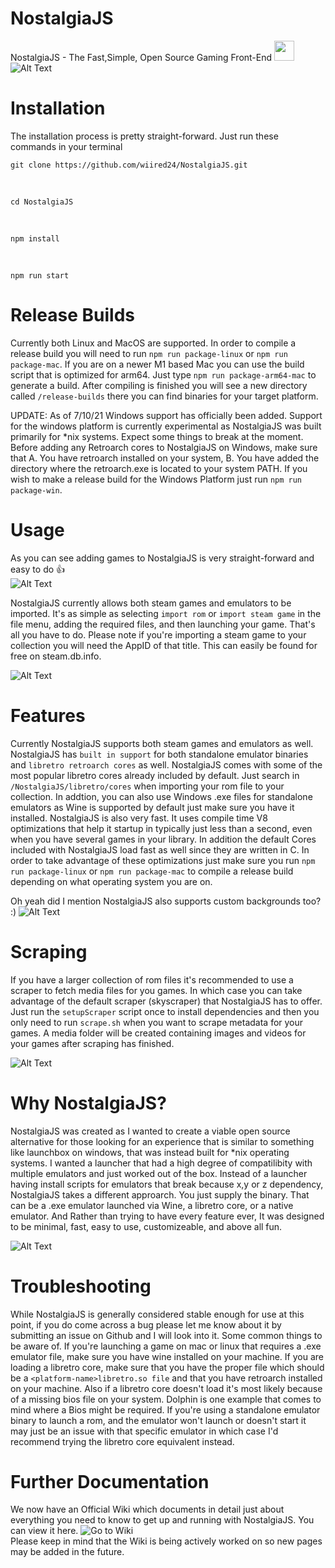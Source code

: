 # NostalgiaJS

NostalgiaJS - The Fast,Simple, Open Source Gaming Front-End
<img width="32" height="32" src="https://i.imgur.com/UQz3tN9.png">
<br>
![Alt Text](https://i.imgur.com/fDSwEKA.png)

# Installation

The installation process is pretty straight-forward. Just run these commands in your terminal

<pre><code class="hljs language-shell">git clone https://github.com/wiired24/NostalgiaJS.git
</code></pre>
<br>
<pre><code class="hljs language-shell">cd NostalgiaJS
</code></pre>
<br>
<pre><code class="hljs language-shell">npm install
</code></pre>
<br>
<pre><code class="hljs language-shell">npm run start
</code></pre>

# Release Builds

Currently both Linux and MacOS are supported. In order to compile a release build you will need to run `npm run package-linux` or `npm run package-mac`. If you are on a newer M1 based Mac you can use the build script that is optimized for arm64. Just type `npm run package-arm64-mac` to generate a build. After compiling is finished you will see a new directory called `/release-builds` there you can find binaries for your target platform.

UPDATE: As of 7/10/21 Windows support has officially been added. Support for the windows platform is currently experimental as NostalgiaJS was built primarily for *nix systems. Expect some things to break at the moment. Before adding any Retroarch cores to NostalgiaJS on Windows, make sure that A. You have retroarch installed on your system, B. You have added the directory where the retroarch.exe is located to your system PATH. If you wish to make a release build for the Windows Platform just run `npm run package-win`. 

# Usage

As you can see adding games to NostalgiaJS is very straight-forward and easy to do 👍
<br>
![Alt Text](https://media4.giphy.com/media/a97J5R43YfWS0jGnqO/giphy.gif)

NostalgiaJS currently allows both steam games and emulators to be imported. It's as simple as selecting `import rom` or `import steam game` in the file menu, adding the required files, and then launching your game. That's all you have to do. Please note if you're importing a steam game to your collection you will need the AppID of that title. This can easily be found for free on steam.db.info.

![Alt Text](https://media3.giphy.com/media/hyJJeraLb0M0SvWffJ/giphy.gif)

# Features

Currently NostalgiaJS supports both steam games and emulators as well. NostalgiaJS has `built in support` for both standalone emulator binaries and `libretro retroarch cores` as well. NostalgiaJS comes with some of the most popular libretro cores already included by default. Just search in `/NostalgiaJS/libretro/cores` when importing your rom file to your collection. In addtion, you can also use Windows .exe files for standalone emulators as Wine is supported by default just make sure you have it installed. NostalgiaJS is also very fast. It uses compile time V8 optimizations that help it startup in typically just less than a second, even when you have several games in your library. In addition the default Cores included with NostalgiaJS load fast as well since they are written in C. In order to take advantage of these optimizations just make sure you run `npm run package-linux` or `npm run package-mac` to compile a release build depending on what operating system you are on.

Oh yeah did I mention NostalgiaJS also supports custom backgrounds too? :)
![Alt Text](https://i.imgur.com/zcC8UMf.png)

# Scraping

If you have a larger collection of rom files it's recommended to use a scraper to fetch media files for you games. In which case you can take advantage of the default scraper (skyscraper) that NostalgiaJS has to offer. Just run the `setupScraper` script once to install dependencies and then you only need to run `scrape.sh` when you want to scrape metadata for your games. A media folder will be created containing images and videos for your games after scraping has finished.

![Alt Text](https://i.imgur.com/K5cKwxN.png)

# Why NostalgiaJS?

NostalgiaJS was created as I wanted to create a viable open source alternative for those looking for an experience that is similar to something like launchbox on windows, that was instead built for \*nix operating systems. I wanted a launcher that had a high degree of compatilibity with multiple emulators and just worked out of the box. Instead of a launcher having install scripts for emulators that break because x,y or z dependency, NostalgiaJS takes a different approarch. You just supply the binary. That can be a .exe emulator launched via Wine, a libretro core, or a native emulator. And Rather than trying to have every feature ever, It was designed to be minimal, fast, easy to use, customizeable, and above all fun.

![Alt Text](https://media2.giphy.com/media/1AJNfJIAKWe3XKM0lL/giphy.gif)

# Troubleshooting

While NostalgiaJS is generally considered stable enough for use at this point, if you do come across a bug please let me know about it by submitting an issue on Github and I will look into it. Some common things to be aware of. If you're launching a game on mac or linux that requires a .exe emulator file, make sure you have wine installed on your machine. If you are loading a libretro core, make sure that you have the proper file which should be a `<platform-name>libretro.so file` and that you have retroarch installed on your machine. Also if a libretro core doesn't load it's most likely because of a missing bios file on your system. Dolphin is one example that comes to mind where a Bios might be required. If you're using a standalone emulator binary to launch a rom, and the emulator won't launch or doesn't start it may just be an issue with that specific emulator in which case I'd recommend trying the libretro core equivalent instead.

# Further Documentation

We now have an Official Wiki which documents in detail just about everything you need to know to get up and running with NostalgiaJS. You can view it here. ![Go to Wiki](https://github.com/wiired24/NostalgiaJS/wiki) <br>Please keep in mind that the Wiki is being actively worked on so new pages may be added in the future.
